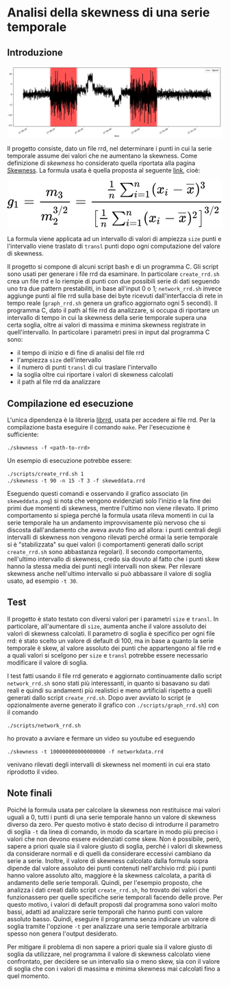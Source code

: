 # Analisi della skewness di una serie temporale

## Introduzione

![skewness example graph](./images/example.png)

Il progetto consiste, dato un file rrd, nel determinare i punti in cui la serie temporale assume dei valori che ne aumentano la skewness. Come definizione di _skewness_ ho considerato quella riportata alla pagina [Skewness](https://en.wikipedia.org/wiki/Skewness). La formula usata è quella proposta al seguente [link](https://en.wikipedia.org/wiki/Skewness#Sample_skewness), cioè:

![formula](./images/formula.png)

La formula viene applicata ad un intervallo di valori di ampiezza `size` punti e l'intervallo viene traslato di `transl` punti dopo ogni computazione del valore di skewness.

Il progetto si compone di alcuni script bash e di un programma C. Gli script sono usati per generare i file rrd da esaminare. In particolare `create_rrd.sh` crea un file rrd e lo riempie di punti con due possibili serie di dati seguendo uno tra due pattern prestabiliti, in base all'input 0 o 1; `network_rrd.sh` invece aggiunge punti al file rrd sulla base dei byte ricevuti dall'interfaccia di rete in tempo reale (`graph_rrd.sh` genera un grafico aggiornato ogni 5 secondi).
Il programma C, dato il path al file rrd da analizzare, si occupa di riportare un intervallo di tempo in cui la skewness della serie temporale supera una certa soglia, oltre ai valori di massima e minima skewness registrate in quell'intervallo. In particolare i parametri presi in input dal programma C sono:
- il tempo di inizio e di fine di analisi del file rrd
- l'ampiezza `size` dell'intervallo
- il numero di punti `transl` di cui traslare l'intervallo
- la soglia oltre cui riportare i valori di skewness calcolati
- il path al file rrd da analizzare

## Compilazione ed esecuzione

L'unica dipendenza è la libreria [librrd](https://github.com/oetiker/rrdtool-1.x), usata per accedere ai file rrd. Per la compilazione basta eseguire il comando `make`. Per l'esecuzione è sufficiente:
```
./skewness -f <path-to-rrd>
```
Un esempio di esecuzione potrebbe essere:
```
./scripts/create_rrd.sh 1
./skewness -t 90 -n 15 -T 3 -f skeweddata.rrd
```
Eseguendo questi comandi e osservando il grafico associato (in `skeweddata.png`) si nota che vengono evidenziati solo l'inizio e la fine dei primi due momenti di skewness, mentre l'ultimo non viene rilevato. Il primo comportamento si spiega perché la formula usata rileva momenti in cui la serie temporale ha un andamento improvvisamente più nervoso che si discosta dall'andamento che aveva avuto fino ad allora: i punti centrali degli intervalli di skewness non vengono rilevati perché ormai la serie temporale si è "stabilizzata" su quei valori (i comportamenti generati dallo script `create_rrd.sh` sono abbastanza regolari). Il secondo comportamento, nell'ultimo intervallo di skewness, credo sia dovuto al fatto che i punti skew hanno la stessa media dei punti negli intervalli non skew. Per rilevare skewness anche nell'ultimo intervallo si può abbassare il valore di soglia usato, ad esempio `-t 30`.

## Test

Il progetto è stato testato con diversi valori per i parametri `size` e `transl`. In particolare, all'aumentare di `size`, aumenta anche il valore assoluto dei valori di skewness calcolati. Il parametro di soglia è specifico per ogni file rrd: è stato scelto un valore di default di 100, ma in base a quanto la serie temporale è skew, al valore assoluto dei punti che appartengono al file rrd e a quali valori si scelgono per `size` e `transl` potrebbe essere necessario modificare il valore di soglia.

I test fatti usando il file rrd generato e aggiornato continuamente dallo script `network_rrd.sh` sono stati più interessanti, in quanto si basavano su dati reali e quindi su andamenti più realistici e meno artificiali rispetto a quelli generati dallo script `create_rrd.sh`. Dopo aver avviato lo script (e opzionalmente averne generato il grafico con `./scripts/graph_rrd.sh`) con il comando
```
./scripts/network_rrd.sh
```
ho provato a avviare e fermare un video su youtube ed eseguendo
```
./skewness -t 100000000000000000 -f networkdata.rrd
```
venivano rilevati degli intervalli di skewness nel momenti in cui era stato riprodotto il video.

## Note finali

Poiché la formula usata per calcolare la skewness non restituisce mai valori uguali a 0, tutti i punti di una serie temporale hanno un valore di skewness diverso da zero. Per questo motivo è stato deciso di introdurre il parametro di soglia `-t` da linea di comando, in modo da scartare in modo più preciso i valori che non devono essere evidenziati come skew. Non è possibile, però, sapere a priori quale sia il valore giusto di soglia, perché i valori di skewness da considerare normali e di quelli da considerare eccessivi cambiano da serie a serie. Inoltre, il valore di skewness calcolato dalla formula sopra dipende dal valore assoluto dei punti contenuti nell'archivio rrd: più i punti hanno valore assoluto alto, maggiore è la skewness calcolata, a parità di andamento delle serie temporali. Quindi, per l'esempio proposto, che analizza i dati creati dallo script `create_rrd.sh`, ho trovato dei valori che funzionassero per quelle specifiche serie temporali facendo delle prove. Per questo motivo, i valori di default proposti dal programma sono valori molto bassi, adatti ad analizzare serie temporali che hanno punti con valore assoluto basso. Quindi, eseguire il programma senza indicare un valore di soglia tramite l'opzione `-t` per analizzare una serie temporale arbitraria spesso non genera l'output desiderato.

Per mitigare il problema di non sapere a priori quale sia il valore giusto di soglia da utilizzare, nel programma il valore di skewness calcolato viene confrontato, per decidere se un intervallo sia o meno skew, sia con il valore di soglia che con i valori di massima e minima skewness mai calcolati fino a quel momento.


